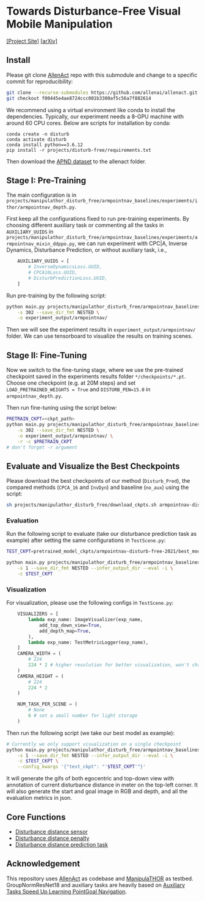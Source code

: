 # Towards Disturbance-Free Visual Mobile Manipulation
[[Project Site]](https://sites.google.com/view/disturb-free/home)  [[arXiv]](https://arxiv.org/abs/2112.12612)

## Install
Please git clone [AllenAct](https://github.com/allenai/allenact) repo with this submodule and change to a specific commit for reproducibility:
```bash
git clone --recurse-submodules https://github.com/allenai/allenact.git
git checkout f00445e4ae8724ccc001b3300af5c56a7f882614
```

We recommend using a virtual environment like conda to install the dependencies. Typically, our experiment needs a 8-GPU machine with around 60 CPU cores. Below are scripts for installation by conda:

```
conda create -n disturb
conda activate disturb
conda install python==3.6.12
pip install -r projects/disturb-free/requirements.txt
```

Then download the [APND dataset](https://github.com/allenai/manipulathor/tree/main/datasets) to the allenact folder.

## Stage I: Pre-Training
The main configuration is in `projects/manipulathor_disturb_free/armpointnav_baselines/experiments/ithor/armpointnav_depth.py`. 

First keep all the configurations fixed to run pre-training experiments. By choosing different auxiliary task or commenting all the tasks in `AUXILIARY_UUIDS` in `projects/manipulathor_disturb_free/armpointnav_baselines/experiments/armpointnav_mixin_ddppo.py`, we can run experiment with CPC|A, Inverse Dynamics, Disturbance Prediction, or without auxiliary task, i.e., 

```python
    AUXILIARY_UUIDS = [
        # InverseDynamicsLoss.UUID,
        # CPCA16Loss.UUID,
        # DisturbPredictionLoss.UUID,
    ]
```

Run pre-training by the following script:

```bash
python main.py projects/manipulathor_disturb_free/armpointnav_baselines/experiments/ithor/armpointnav_depth.py \
    -s 302 --save_dir_fmt NESTED \
    -o experiment_output/armpointnav/
```

Then we will see the experiment results in `experiment_output/armpointnav/` folder. We can use tensorboard to visualize the results on training scenes.

## Stage II: Fine-Tuning
Now we switch to the fine-tuning stage, where we use the pre-trained checkpoint saved in the experiments results folder `*/checkpoints/*.pt`. Choose one checkpoint (e.g. at 20M steps) and set `LOAD_PRETRAINED_WEIGHTS = True` and `DISTURB_PEN=15.0` in `armpointnav_depth.py`.

Then run fine-tuning using the script below:

```bash
PRETRAIN_CKPT=<ckpt_path>
python main.py projects/manipulathor_disturb_free/armpointnav_baselines/experiments/ithor/armpointnav_depth.py \
    -s 302 --save_dir_fmt NESTED \
    -o experiment_output/armpointnav/ \
    -r -c $PRETRAIN_CKPT 
# don't forget -r argument
```

## Evaluate and Visualize the Best Checkpoints
Please download the best checkpoints of our method (`Disturb_Pred`), the compared methods (`CPCA_16` and `InvDyn`) and baseline (`no_aux`) using the script:
```bash
sh projects/manipulathor_disturb_free/download_ckpts.sh armpointnav-disturb-free-2021
```

### Evaluation

Run the following script to evaluate (take our disturbance prediction task as example) after setting the same configurations in `TestScene.py`:

```bash
TEST_CKPT=pretrained_model_ckpts/armpointnav-disturb-free-2021/best_models/gnresnet18-woNormAdv-wact-man_sel-polar_radian-finetune-disturb_pen15.0_all-Disturb_Pred-gamma2.0/checkpoints/exp_resnet18-woNormAdv-wact-man_sel-polar_radian-finetune-disturb_pen15.0_all-Disturb_Pred-gamma2.0__stage_00__steps_000025054444.pt

python main.py projects/manipulathor_disturb_free/armpointnav_baselines/experiments/eval/TestScene.py \
    -s 1 --save_dir_fmt NESTED --infer_output_dir --eval -i \
    -c $TEST_CKPT
```

### Visualization

For visualization, please use the following configs in `TestScene.py`:
```python
    VISUALIZERS = [
        lambda exp_name: ImageVisualizer(exp_name, 
            add_top_down_view=True,
            add_depth_map=True,
        ),
        lambda exp_name: TestMetricLogger(exp_name),
    ]
    CAMERA_WIDTH = (
        # 224
        224 * 2 # higher resolution for better visualization, won't change the agent obs shape
    )
    CAMERA_HEIGHT = (
        # 224
        224 * 2
    )

    NUM_TASK_PER_SCENE = (
        # None
        6 # set a small number for light storage
    )
```
Then run the following script (we take our best model as example):
```bash
# Currently we only support visualization on a single checkpoint
python main.py projects/manipulathor_disturb_free/armpointnav_baselines/experiments/eval/TestScene.py \
    -s 1 --save_dir_fmt NESTED --infer_output_dir --eval -i \
    -c $TEST_CKPT \
    --config_kwargs '{"test_ckpt": "'$TEST_CKPT'"}'
```
It will generate the gifs of both egocentric and top-down view with annotation of current disturbance distance in meter on the top-left corner. It will also generate the start and goal image in RGB and depth, and all the evaluation metrics in json.

## Core Functions
* [Disturbance distance sensor](https://github.com/allenai/disturb-free/blob/main/manipulathor_plugin/disturb_sensor.py)
* [Disturbance distance penalty](https://github.com/allenai/allenact/blob/f00445e4ae8724ccc001b3300af5c56a7f882614/allenact_plugins/manipulathor_plugin/manipulathor_tasks.py#L441)
* [Disturbance distance prediction task](https://github.com/allenai/disturb-free/blob/main/armpointnav_baselines/models/disturb_pred_loss.py)

## Acknowledgement
This repository uses [AllenAct](https://github.com/allenai/allenact) as codebase and [ManipulaTHOR](https://github.com/allenai/manipulathor) as testbed. GroupNormResNet18 and auxiliary tasks are heavily based on [Auxiliary Tasks Speed Up Learning PointGoal Navigation](https://github.com/joel99/habitat-pointnav-aux). 

